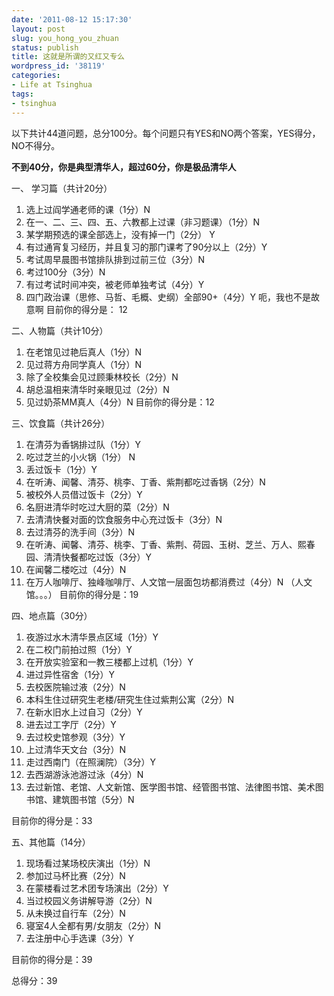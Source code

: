 ```yaml
---
date: '2011-08-12 15:17:30'
layout: post
slug: you_hong_you_zhuan
status: publish
title: 这就是所谓的又红又专么
wordpress_id: '38119'
categories:
- Life at Tsinghua
tags:
- tsinghua
---
```


以下共计44道问题，总分100分。每个问题只有YES和NO两个答案，YES得分，NO不得分。  

**不到40分，你是典型清华人，超过60分，你是极品清华人**  

一、 学习篇（共计20分）  

  1. 选上过阎学通老师的课（1分）N  
  2. 在一、二、三、四、五、六教都上过课（非习题课）（1分）N  
  3. 某学期预选的课全部选上，没有掉一门（2分） Y  
  4. 有过通宵复习经历，并且复习的那门课考了90分以上（2分）Y  
  5. 考试周早晨图书馆排队排到过前三位（3分）N  
  6. 考过100分（3分）N  
  7. 有过考试时间冲突，被老师单独考试（4分）Y  
  8. 四门政治课（思修、马哲、毛概、史纲）全部90+（4分）Y 呃，我也不是故意啊
目前你的得分是： 12

二、人物篇（共计10分）  

  1. 在老馆见过艳后真人（1分）N  
  2. 见过蒋方舟同学真人（1分）N  
  3. 除了全校集会见过顾秉林校长（2分）N  
  4. 胡总温相来清华时亲眼见过（2分）N  
  5. 见过奶茶MM真人（4分）N
目前你的得分是：12

三、饮食篇（共计26分）  

  1. 在清芬为香锅排过队（1分）Y  
  2. 吃过芝兰的小火锅（1分） N  
  3. 丢过饭卡（1分）Y  
  4. 在听涛、闻馨、清芬、桃李、丁香、紫荆都吃过香锅（2分）N  
  5. 被校外人员借过饭卡（2分）Y  
  6. 名厨进清华时吃过大厨的菜（2分）N  
  7. 去清清快餐对面的饮食服务中心充过饭卡（3分）N  
  8. 去过清芬的洗手间（3分）N  
  9. 在听涛、闻馨、清芬、桃李、丁香、紫荆、荷园、玉树、芝兰、万人、熙春园、清清快餐都吃过饭（3分）Y  
  10. 在闻馨二楼吃过（4分）N  
  11. 在万人咖啡厅、独峰咖啡厅、人文馆一层面包坊都消费过（4分）N （人文馆。。。）
目前你的得分是：19

四、地点篇（30分）  

  1. 夜游过水木清华景点区域（1分）Y  
  2. 在二校门前拍过照（1分）Y  
  3. 在开放实验室和一教三楼都上过机（1分）Y  
  4. 进过异性宿舍（1分）Y  
  5. 去校医院输过液（2分）N  
  6. 本科生住过研究生老楼/研究生住过紫荆公寓（2分）N  
  7. 在新水旧水上过自习（2分）Y  
  8. 进去过工字厅（2分）Y  
  9. 去过校史馆参观（3分）Y  
  10. 上过清华天文台（3分）N  
  11. 走过西南门（在照澜院）（3分）Y  
  12. 去西湖游泳池游过泳（4分）N  
  13. 去过新馆、老馆、人文新馆、医学图书馆、经管图书馆、法律图书馆、美术图书馆、建筑图书馆（5分）N

目前你的得分是：33  

五、其他篇（14分）  

  1. 现场看过某场校庆演出（1分）N  
  2. 参加过马杯比赛（2分）N  
  3. 在蒙楼看过艺术团专场演出（2分）Y  
  4. 当过校园义务讲解导游（2分）N  
  5. 从未换过自行车（2分）N  
  6. 寝室4人全都有男/女朋友（2分）N  
  7. 去注册中心手选课（3分）Y

目前你的得分是：39  

总得分：39
